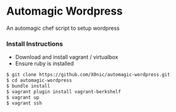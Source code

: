 Automagic Wordpress
===================

An automagic chef script to setup wordpress

### Install Instructions

* Download and install vagrant / virtualbox
* Ensure ruby is installed

```sh
$ git clone https://github.com/X0nic/automagic-wordpress.git
$ cd automagic-wordpress
$ bundle install
$ vagrant plugin install vagrant-berkshelf
$ vagrant up
$ vagrant ssh
```
